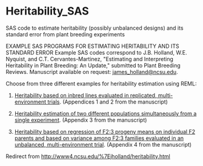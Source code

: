 # Heritability_SAS
SAS code to estimate heritability (possibly unbalanced designs) and its standard error from plant breeding experiments

EXAMPLE SAS PROGRAMS FOR ESTIMATING HERITABILITY AND ITS STANDARD ERROR
Example SAS codes correspond to J.B. Holland, W.E. Nyquist, and C.T. Cervantes-Martinez, "Estimating and Interpreting Heritability in Plant Breeding: An Update," submitted to Plant Breeding Reviews.  Manuscript available on request: james_holland@ncsu.edu.

Choose from three different examples for heritability estimation using REML:

1. [Heritability based on inbred lines evaluated in replicated, multi-environment trials](Heritability_replicated_inbred_lines.md). (Appendices 1 and 2 from the manuscript)


2. [Heritability estimation of two different populations simultaneously from a single experiment](Heritability_two_populations.md). (Appendix 3 from the manuscript)


3. [Heritability based on regression of F2:3 progeny means on individual F2 parents and based on variance among F2:3 families evaluated in an unbalanced, multi-environment trial](Heritability_F3progeny_F2parents.md). (Appendix 4 from the manuscript)

Redirect from http://www4.ncsu.edu/%7Ejholland/heritability.html
